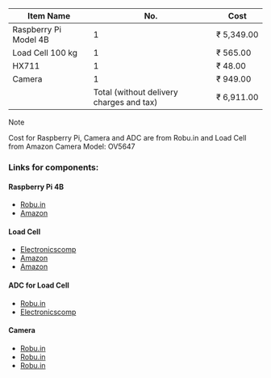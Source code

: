 
| Item Name | No. | Cost |
|---|---|---|
| Raspberry Pi Model 4B    | 1 | ₹ 5,349.00 |
| Load Cell 100 kg | 1 | ₹ 565.00 |
| HX711 | 1 | ₹ 48.00 |
| Camera | 1 | ₹ 949.00 |
| | Total (without delivery charges and tax) | ₹ 6,911.00 |

>[!NOTE]   
>Cost for Raspberry Pi, Camera and ADC are from Robu.in and Load Cell from Amazon
>Camera Model: OV5647

### Links for components:
#### Raspberry Pi 4B

- [Robu.in](https://robu.in/product/raspberry-pi-4-model-b-with-4-gb-ram/)
- [Amazon](https://www.amazon.com/Raspberry-Model-2019-Quad-Bluetooth/dp/B07TC2BK1X)

#### Load Cell

- [Electronicscomp](https://www.electronicscomp.com/100kg-load-cell-electronic-weighing-scale-sensor)
- [Amazon](https://www.amazon.in/Segolike-Platform-Electronic-Weighing-Sensor/dp/B071DV3MD5/ref=sr_1_8?keywords=load+cell+100kg&qid=1695630960&sr=8-8)
- [Amazon](https://www.amazon.in/SunRobotics-Load-Cell-Weighing-Sensor/dp/B08RWLSWGP/ref=sr_1_4?keywords=load+cell+100kg&qid=1695630960&sr=8-4)

#### ADC for Load Cell

- [Robu.in](https://robu.in/product/hx711-weighing-sensor-dual-channel-24-bit-precision-ad-weight-pressure-sensor/)
- [Electronicscomp](https://www.electronicscomp.com/hx711-load-cell-amplifier-module)

#### Camera

- [Robu.in](https://robu.in/product/ov5647-5mp-ir-cut-camera-for-raspberry-pi-3-with-automatic-day-night-mode-switching/)
- [Robu.in](https://robu.in/product/arducam-16mp-imx519-noir-camera-module-for-all-raspberry-pi-models/)
- [Robu.in](https://robu.in/product/5mp-ov5647-sensor-adjustable-wide-angle-fish-eye-lens-night-vision-camera-for-raspberry-pi-3-b/)
